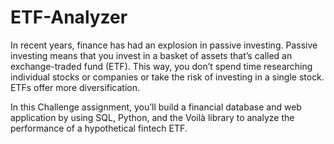 # ETF-Analyzer
In recent years, finance has had an explosion in passive investing. Passive investing means that you invest in a basket of assets that’s called an exchange-traded fund (ETF). This way, you don’t spend time researching individual stocks or companies or take the risk of investing in a single stock. ETFs offer more diversification.

In this Challenge assignment, you’ll build a financial database and web application by using SQL, Python, and the Voilà library to analyze the performance of a hypothetical fintech ETF.
